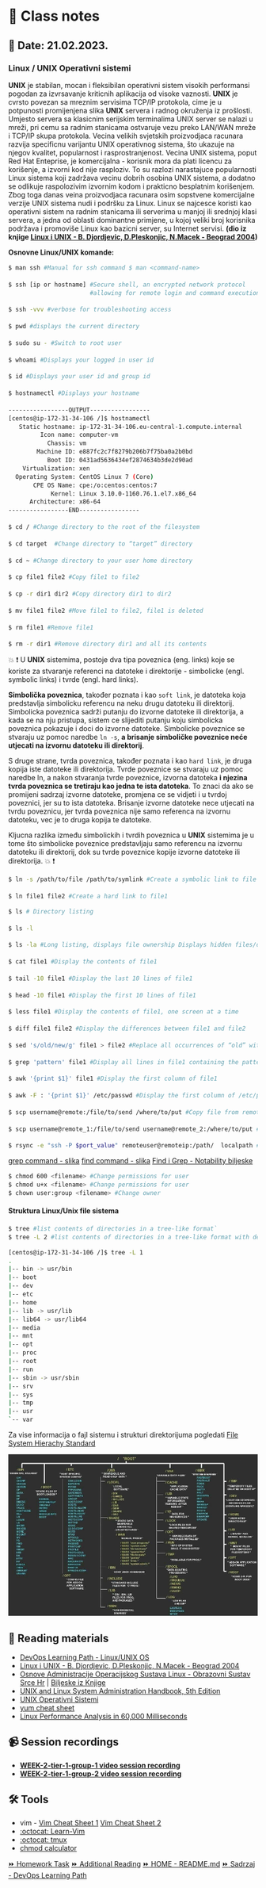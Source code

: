 # 📝 Class notes
## 📅 Date: 21.02.2023.
### Linux / UNIX Operativni sistemi

**UNIX** je stabilan, mocan i fleksibilan operativni sistem visokih performansi pogodan za
izvrsavanje kriticnih aplikacija od visoke vaznosti. **UNIX** je cvrsto povezan sa mreznim
servisima TCP/IP protokola, cime je u potpunosti promijenjena slika **UNIX**  servera i radnog
okruženja iz prošlosti. Umjesto servera sa klasicnim serijskim terminalima UNIX server se
nalazi u mreži, pri cemu sa radnim stanicama ostvaruje vezu preko LAN/WAN mreže i
TCP/IP skupa protokola. Vecina velikih svjetskih proizvodjaca racunara razvija specificnu
varijantu UNIX operativnog sistema, što ukazuje na njegov kvalitet, popularnost i
rasprostranjenost. Vecina UNIX sistema, poput Red Hat Enteprise, je komercijalna -
korisnik mora da plati licencu za korišenje, a izvorni kod nije rasploziv. To su razlozi
narastajuce popularnosti Linux sistema koji zadržava vecinu dobrih osobina UNIX
sistema, a dodatno se odlikuje raspolozivim izvornim kodom i prakticno besplatnim
korišenjem. Zbog toga danas veina proizvodjaca racunara osim sopstvene komercijalne
verzije UNIX sistema nudi i podršku za Linux. Linux se najcesce koristi kao operativni
sistem na radnim stanicama ili serverima u manjoj ili srednjoj klasi servera, a jedna od
oblasti dominantne primjene, u kojoj veliki broj korisnika podržava i promoviše Linux kao
bazicni server, su Internet servisi. **(dio iz knjige [Linux i UNIX - B. Djordjevic, D.Pleskonjic, N.Macek - Beograd 2004](/resources/books/os-unix-i-linux-beograd-el-skola.pdf))**

**Osnovne Linux/UNIX komande:**

```bash
$ man ssh #Manual for ssh command $ man <command-name>

$ ssh [ip or hostname] #Secure shell, an encrypted network protocol
                       #allowing for remote login and command execution

$ ssh -vvv #verbose for troubleshooting access

$ pwd #displays the current directory

$ sudo su - #Switch to root user

$ whoami #Displays your logged in user id

$ id #Displays your user id and group id

$ hostnamectl #Displays your hostname

-----------------OUTPUT-----------------
[centos@ip-172-31-34-106 /]$ hostnamectl
   Static hostname: ip-172-31-34-106.eu-central-1.compute.internal
         Icon name: computer-vm
           Chassis: vm
        Machine ID: e887fc2c7f8279b206b7f75ba0a2b0bd
           Boot ID: 0431ad5636434ef2874634b3de2d90ad
    Virtualization: xen
  Operating System: CentOS Linux 7 (Core)
       CPE OS Name: cpe:/o:centos:centos:7
            Kernel: Linux 3.10.0-1160.76.1.el7.x86_64
      Architecture: x86-64
-----------------END-----------------

$ cd / #Change directory to the root of the filesystem

$ cd target  #Change directory to “target” directory

$ cd ~ #Change directory to your user home directory

$ cp file1 file2 #Copy file1 to file2

$ cp -r dir1 dir2 #Copy directory dir1 to dir2

$ mv file1 file2 #Move file1 to file2, file1 is deleted

$ rm file1 #Remove file1

$ rm -r dir1 #Remove directory dir1 and all its contents
```

:boom: :exclamation: U **UNIX** sistemima, postoje dva tipa poveznica (eng. links) koje se koriste za stvaranje referenci na datoteke i direktorije - simbolicke (engl. symbolic links) i tvrde (engl. hard links).

**Simbolička poveznica**, također poznata i kao `soft link`, je datoteka koja predstavlja simbolicku referencu na neku drugu datoteku ili direktorij. Simbolicka poveznica sadrži putanju do izvorne datoteke ili direktorija, a kada se na nju pristupa, sistem ce slijediti putanju koju simbolicka poveznica pokazuje i doci do izvorne datoteke. Simbolicke poveznice se stvaraju uz pomoc naredbe `ln -s`, **a brisanje simboličke poveznice neće utjecati na izvornu datoteku ili direktorij**.

S druge strane, tvrda poveznica, također poznata i kao `hard link`, je druga kopija iste datoteke ili direktorija. Tvrde poveznice se stvaraju uz pomoc naredbe ln, a nakon stvaranja tvrde poveznice, izvorna datoteka **i njezina tvrda poveznica se tretiraju kao jedna te ista datoteka**. To znaci da ako se promijeni sadrzaj izvorne datoteke, promjena ce se vidjeti i u tvrdoj poveznici, jer su to ista datoteka. Brisanje izvorne datoteke nece utjecati na tvrdu poveznicu, jer tvrda poveznica nije samo referenca na izvornu datoteku, vec je to druga kopija te datoteke.

Kljucna razlika između simbolickih i tvrdih poveznica u **UNIX** sistemima je u tome što simbolicke poveznice predstavljaju samo referencu na izvornu datoteku ili direktorij, dok su tvrde poveznice kopije izvorne datoteke ili direktorija. :boom: :exclamation:
```bash
$ ln -s /path/to/file /path/to/symlink #Create a symbolic link to file

$ ln file1 file2 #Create a hard link to file1
```

```bash
$ ls # Directory listing

$ ls -l

$ ls -la #Long listing, displays file ownership Displays hidden files/directories

$ cat file1 #Display the contents of file1

$ tail -10 file1 #Display the last 10 lines of file1

$ head -10 file1 #Display the first 10 lines of file1

$ less file1 #Display the contents of file1, one screen at a time

$ diff file1 file2 #Display the differences between file1 and file2

$ sed 's/old/new/g' file1 > file2 #Replace all occurrences of “old” with “new” in file1 and save the result in file2

$ grep 'pattern' file1 #Display all lines in file1 containing the pattern

$ awk '{print $1}' file1 #Display the first column of file1

$ awk -F : '{print $1}' /etc/passwd #Display the first column of /etc/passwd

$ scp username@remote:/file/to/send /where/to/put #Copy file from remote host to local host

$ scp username@remote_1:/file/to/send username@remote_2:/where/to/put #Copy file from remote host to remote host

$ rsync -e "ssh -P $port_value" remoteuser@remoteip:/path/  localpath #Copy file from remote host to local host
```


[grep command - slika](/resources/images/grep.jpg)
[find command - slika](/resources/images/find.jpg)
[Find i Grep - Notability biljeske](/resources/notability/bash_notes.pdf)

```bash
$ chmod 600 <filename> #Change permissions for user
$ chmod u+x <filename> #Change permissions for user
$ chown user:group <filename> #Change owner
```

#### Struktura Linux/Unix file sistema

```bash
$ tree #list contents of directories in a tree-like format`
$ tree -L 2 #list contents of directories in a tree-like format with depth 2
```

 ```bash
 [centos@ip-172-31-34-106 /]$ tree -L 1
.
|-- bin -> usr/bin
|-- boot
|-- dev
|-- etc
|-- home
|-- lib -> usr/lib
|-- lib64 -> usr/lib64
|-- media
|-- mnt
|-- opt
|-- proc
|-- root
|-- run
|-- sbin -> usr/sbin
|-- srv
|-- sys
|-- tmp
|-- usr
`-- var
 ```
 Za vise informacija o fajl sistemu i strukturi direktorijuma pogledati [File System Hierachy Standard](/resources/books/filesystem-hierarchy-standard.pdf)

  ![alt Linux Directory Structure](/resources/images/linux-dirs.jpeg)


## 📖 Reading materials
- [DevOps Learning Path - Linux/UNIX OS](../../../devops-learning-path/linux-unix.md)
- [Linux i UNIX - B. Djordjevic, D.Pleskonjic, N.Macek - Beograd 2004](/resources/books/os-unix-i-linux-beograd-el-skola.pdf)
- [Osnove Administracije Operacijskog Sustava Linux - Obrazovni Sustav Srce Hr](/resources/papers/osnove-administracije-operacijskog-susteva-1-linux-srca.pdf) | [Biljeske iz Knjige](/devops-mentorship-program/02-february/week-2-210223/files/osnove-administracije-linuxa-biljeske.md)
- [UNIX and Linux System Administration Handbook, 5th Edition](/resources/books/unix-linux-sys-admin-handbook.pdf)
- [UNIX Operativni Sistemi](http://os.etf.rs/POS/tutorials/srdjan/kurs/html/sadrzaj.html)
- [yum cheat sheet](/resources/chaet-sheets/yum-cheatsheet.pdf)
- [Linux Performance Analysis in 60,000 Milliseconds](https://netflixtechblog.com/linux-performance-analysis-in-60-000-milliseconds-accc10403c55)
## 📹 Session recordings
- [**WEEK-2-tier-1-group-1 video session recording**](https://youtu.be/VWUv7sISfs0)
- [**WEEK-2-tier-1-group-2 video session recording**](https://youtu.be/ZbtgMIyu5ZY)

## 🛠️ Tools
- vim - [Vim Cheat Sheet 1](/resources/chaet-sheets/vi-vim-cheat-sheet-and-tutorial.pdf) [Vim Cheat Sheet 2](https://vim.rtorr.com/)
- [:octocat: Learn-Vim](https://github.com/iggredible/Learn-Vim)
- [:octocat: tmux](https://github.com/tmux/tmux/wiki)
- [chmod calculator](https://nettools.club/chmod_calc)



[:fast_forward: Homework Task](/devops-mentorship-program/02-february/week-2-210223/01-homework.md)
[:fast_forward: Additional Reading](/devops-mentorship-program/02-february/week-2-210223/02-additional-reading.md)
[:fast_forward: HOME - README.md](../../../README.md)
[:fast_forward: Sadrzaj - DevOps Learning Path](../../../table-of-contents.md)

